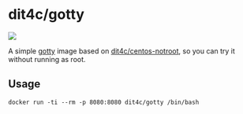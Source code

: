 # dit4c/gotty

[![](https://badge.imagelayers.io/dit4c/gotty:centos-notroot.svg)](https://imagelayers.io/?images=dit4c/gotty:centos-notroot)


A simple [gotty](https://github.com/yudai/gotty) image based on [dit4c/centos-notroot](https://hub.docker.com/r/dit4c/centos-notroot/), so you can try it without running as root.

## Usage

```
docker run -ti --rm -p 8080:8080 dit4c/gotty /bin/bash
```
